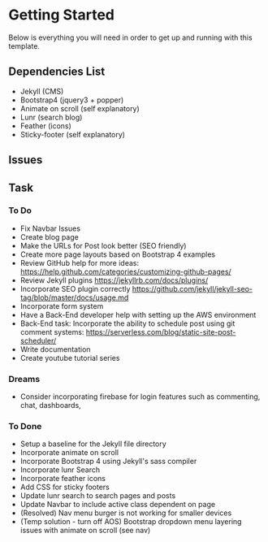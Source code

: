 # Getting Started

Below is everything you will need in order to get up and running with this template.

## Dependencies List

- Jekyll (CMS)
- Bootstrap4 (jquery3 + popper)
- Animate on scroll (self explanatory)
- Lunr (search blog)
- Feather (icons)
- Sticky-footer (self explanatory)

## Issues

## Task

### To Do

- Fix Navbar Issues
- Create blog page
- Make the URLs for Post look better (SEO friendly)
- Create more page layouts based on Bootstrap 4 examples
- Review GitHub help for more ideas: https://help.github.com/categories/customizing-github-pages/
- Review Jekyll plugins https://jekyllrb.com/docs/plugins/
- Incorporate SEO plugin correctly https://github.com/jekyll/jekyll-seo-tag/blob/master/docs/usage.md
- Incorporate form system
- Have a Back-End developer help with setting up the AWS environment
- Back-End task: Incorporate the ability to schedule post using git comment systems: https://serverless.com/blog/static-site-post-scheduler/
- Write documentation
- Create youtube tutorial series

### Dreams

- Consider incorporating firebase for login features such as commenting, chat, dashboards,

### To Done

- Setup a baseline for the Jekyll file directory
- Incorporate animate on scroll
- Incorporate Bootstrap 4 using Jekyll's sass compiler
- Incorporate lunr Search
- Incorporate feather icons
- Add CSS for sticky footers
- Update lunr search to search pages and posts
- Update Navbar to include active class dependent on page
- (Resolved) Nav menu burger is not working for smaller devices
- (Temp solution - turn off AOS) Bootstrap dropdown menu layering issues with animate on scroll (see nav)
